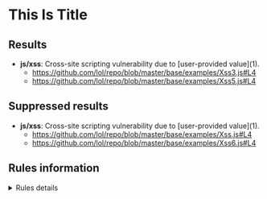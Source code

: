 # This Is Title

## Results
- **js/xss**: Cross-site scripting vulnerability due to \[user-provided value\]\(1\).
    - https://github.com/lol/repo/blob/master/base/examples/Xss3.js#L4
    - https://github.com/lol/repo/blob/master/base/examples/Xss5.js#L4


## Suppressed results

- **js/xss**: Cross-site scripting vulnerability due to \[user-provided value\]\(1\).
    - https://github.com/lol/repo/blob/master/base/examples/Xss.js#L4
    - https://github.com/lol/repo/blob/master/base/examples/Xss6.js#L4



## Rules information
<!-- Rule Info -->
<details><summary>Rules details</summary>


    - js/xss [error] 

    > Client-side cross-site scripting

 

## Tool information
- Name: CodeQL command-line toolchain
- Organization: GitHub
- Version: 2.2.4
